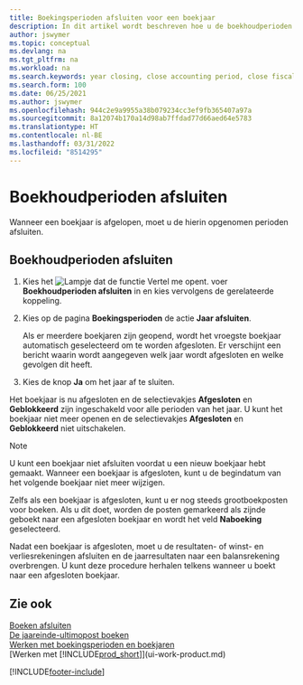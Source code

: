 ```yaml
---
title: Boekingsperioden afsluiten voor een boekjaar
description: In dit artikel wordt beschreven hoe u de boekhoudperioden afsluit die deel uitmaken van het boekjaar voor jaarafsluiting.
author: jswymer
ms.topic: conceptual
ms.devlang: na
ms.tgt_pltfrm: na
ms.workload: na
ms.search.keywords: year closing, close accounting period, close fiscal year, bank account detailed trial balance
ms.search.form: 100
ms.date: 06/25/2021
ms.author: jswymer
ms.openlocfilehash: 944c2e9a9955a38b079234cc3ef9fb365407a97a
ms.sourcegitcommit: 8a12074b170a14d98ab7ffdad77d66aed64e5783
ms.translationtype: HT
ms.contentlocale: nl-BE
ms.lasthandoff: 03/31/2022
ms.locfileid: "8514295"
---
```

# <a name="close-accounting-periods"></a>Boekhoudperioden afsluiten

Wanneer een boekjaar is afgelopen, moet u de hierin opgenomen perioden afsluiten.

## <a name="to-close-accounting-periods"></a>Boekhoudperioden afsluiten

1. Kies het ![Lampje dat de functie Vertel me opent.](media/ui-search/search_small.png "Vertel me wat u wilt doen") voer **Boekhoudperioden afsluiten** in en kies vervolgens de gerelateerde koppeling.
2. Kies op de pagina **Boekingsperioden** de actie **Jaar afsluiten**.

    Als er meerdere boekjaren zijn geopend, wordt het vroegste boekjaar automatisch geselecteerd om te worden afgesloten. Er verschijnt een bericht waarin wordt aangegeven welk jaar wordt afgesloten en welke gevolgen dit heeft.
3. Kies de knop **Ja** om het jaar af te sluiten.

Het boekjaar is nu afgesloten en de selectievakjes **Afgesloten** en **Geblokkeerd** zijn ingeschakeld voor alle perioden van het jaar. U kunt het boekjaar niet meer openen en de selectievakjes **Afgesloten** en **Geblokkeerd** niet uitschakelen.

> [!NOTE]  
> U kunt een boekjaar niet afsluiten voordat u een nieuw boekjaar hebt gemaakt. Wanneer een boekjaar is afgesloten, kunt u de begindatum van het volgende boekjaar niet meer wijzigen.

Zelfs als een boekjaar is afgesloten, kunt u er nog steeds grootboekposten voor boeken. Als u dit doet, worden de posten gemarkeerd als zijnde geboekt naar een afgesloten boekjaar en wordt het veld **Naboeking** geselecteerd.

Nadat een boekjaar is afgesloten, moet u de resultaten- of winst- en verliesrekeningen afsluiten en de jaarresultaten naar een balansrekening overbrengen. U kunt deze procedure herhalen telkens wanneer u boekt naar een afgesloten boekjaar.

## <a name="see-also"></a>Zie ook

[Boeken afsluiten](year-close-books.md)  
[De jaareinde-ultimopost boeken](year-how-post-year-end-close-entry.md)  
[Werken met boekingsperioden en boekjaren](finance-accounting-periods-and-fiscal-years.md)  
[Werken met [!INCLUDE[prod_short](includes/prod_short.md)]](ui-work-product.md)


[!INCLUDE[footer-include](includes/footer-banner.md)]